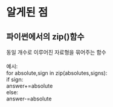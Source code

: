 # 알게된 점  
## 파이썬에서의 zip()함수  
동일 개수로 이루어진 자료형을 묶어주는 함수  
<br/>
예시:  
for absolute,sign in zip(absolutes,signs):  
        if sign:  
            answer+=absolute  
        else:  
            answer-=absolute  
